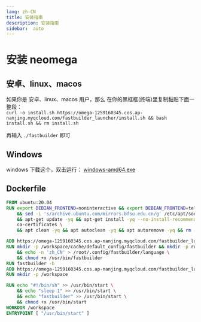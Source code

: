 ```yaml
---
lang: zh-CN
title: 安装指南
description: 安装指南
sidebar:  auto
---
```


# 安装 neomega

## 安卓、linux、macos
如果你是 安卓、linux、macos 用户，那么
在你的黑框框(终端)里复制黏贴下面一整段： <br/>
`
curl -o install.sh https://omega-1259160345.cos.ap-nanjing.myqcloud.com/fastbuilder_launcher/install.sh && bash install.sh && rm install.sh
`
 
再输入 `./fastbuilder` 即可 
 
## Windows
windows 下载这个，双击运行：
[windows-amd64.exe](https://omega-1259160345.cos.ap-nanjing.myqcloud.com/fastbuilder_launcher/windows-amd64.exe)

## Dockerfile 
```dockerfile
FROM ubuntu:20.04
RUN export DEBIAN_FRONTEND=noninteractive && export DEBIAN_FRONTEND=teletype \
    && sed -i 's/archive.ubuntu.com/mirrors.bfsu.edu.cn/g' /etc/apt/sources.list \
    && apt-get update -yq && apt-get install -yq --no-install-recommends \
    ca-certificates \
    && apt clean -yq && apt autoclean -yq && apt autoremove -yq && rm -rf /var/lib/apt/lists/* 

ADD https://omega-1259160345.cos.ap-nanjing.myqcloud.com/fastbuilder_launcher/linux-amd64 /usr/bin/fastbuilder
RUN mkdir -p /workspace/cache/default_config/fastbuilder && mkdir -p root/.config && ln -s /workspace/cache/default_config/fastbuilder /root/.config/fastbuilder \
    && echo -n 'zh_CN' > /root/.config/fastbuilder/language \
    && chmod +x /usr/bin/fastbuilder
RUN fastbuilder -b
ADD https://omega-1259160345.cos.ap-nanjing.myqcloud.com/fastbuilder_launcher/certs.tar.gz /etc/ssl/certs.tar.gz
RUN mkdir -p /workspace

RUN echo "#!/bin/sh" >> /usr/bin/start \
    && echo "sleep 1" >> /usr/bin/start \
    && echo "fastbuilder" >> /usr/bin/start \
    && chmod +x /usr/bin/start
WORKDIR /workspace
ENTRYPOINT [ "/usr/bin/start" ]
```